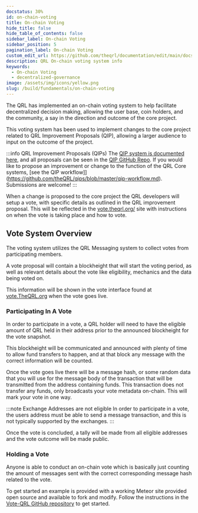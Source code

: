 ```yaml
---
docstatus: 30%
id: on-chain-voting
title: On-chain Voting
hide_title: false
hide_table_of_contents: false
sidebar_label: On-chain Voting
sidebar_position: 5
pagination_label: On-chain Voting
custom_edit_url: https://github.com/theqrl/documentation/edit/main/docs/Build/Fundamentals/on-chain-voting.md
description: QRL On-chain voting system info
keywords:
  - On-chain Voting
  - decentralized-governance
image: /assets/img/icons/yellow.png
slug: /build/fundamentals/on-chain-voting
---
```



The QRL has implemented an on-chain voting system to help facilitate decentralized decision making, allowing the user base, coin holders, and the community, a say in the direction and outcome of the core project.

This voting system has been used to implement changes to the core project related to QRL Improvement Proposals (QIP), allowing a larger audience to input on the outcome of the project.

:::info QRL Improvement Proposals (QIPs)
The [QIP system is documented here](/build/qip/overview), and all proposals can be seen in the [QIP GitHub Repo](https://github.com/theQRL/qips/).
If you would like to propose an improvement or change to the function of the QRL Core systems, [see the QIP workflow]](https://github.com/theQRL/qips/blob/master/qip-workflow.md). Submissions are welcome!
:::


When a change is proposed to the core project the QRL developers will setup a vote, with specific details as outlined in the QRL improvement proposal. This will be reflected in the [vote.theqrl.org/](https://vote.theqrl.org/) site with instructions on when the vote is taking place and how to vote.

## Vote System Overview

The voting system utilizes the QRL Messaging system to collect votes from participating members. 

A vote proposal will contain a blockheight that will start the voting period, as well as relevant details about the vote like eligibility, mechanics and the data being voted on.

This information will be shown in the vote interface found at [vote.TheQRL.org](https://vote.theqrl.org/) when the vote goes live.

### Participating In A Vote

In order to participate in a vote, a QRL holder will need to have the eligible amount of QRL held in their address prior to the announced blockheight for the vote snapshot. 

This blockheight will be communicated and announced with plenty of time to allow fund transfers to happen, and at that block any message with the correct information will be counted.

Once the vote goes live there will be a message hash, or some random data that you will use for the message body of the transaction that will be transmitted from the address containing funds. This transaction does not transfer any funds, only broadcasts your vote metadata on-chain. This will mark your vote in one way. 

:::note Exchange Addresses are not eligible
In order to participate in a vote, the users address must be able to send a message transaction, and this is not typically supported by the exchanges.
:::

Once the vote is concluded, a tally will be made from all eligible addresses and the vote outcome will be made public.

### Holding a Vote

Anyone is able to conduct an on-chain vote which is basically just counting the amount of messages sent with the correct corresponding message hash related to the vote. 

To get started an example is provided with a working Meteor site provided open source and available to fork and modify. Follow the instructions in the [Vote-QRL GitHub repository](https://github.com/theQRL/vote-qrl) to get started.
